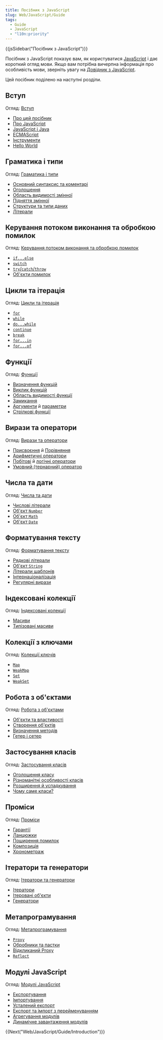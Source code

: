 ```yaml
---
title: Посібник з JavaScript
slug: Web/JavaScript/Guide
tags:
  - Guide
  - JavaScript
  - "l10n:priority"
---
```


{{jsSidebar("Посібник з JavaScript")}}

Посібник з JavaScript показує вам, як користуватися [JavaScript](/uk/docs/Web/JavaScript) і дає короткий огляд мови. Якщо вам потрібна вичерпна інформація про особливість мови, зверніть увагу на [Довідник з JavaScript](/uk/docs/Web/JavaScript/Reference).

Цей посібник поділено на наступні розділи.

## Вступ

Огляд: [Вступ](/uk/docs/Web/JavaScript/Guide/Introduction)

- [Про цей посібник](/uk/docs/Web/JavaScript/Guide/Introduction#de-znaity-informatsiiu-pro-javascript)
- [Про JavaScript](/uk/docs/Web/JavaScript/Guide/Introduction#shcho-take-javascript)
- [JavaScript і Java](/uk/docs/Web/JavaScript/Guide/Introduction#javascript-i-java)
- [ECMAScript](/uk/docs/Web/JavaScript/Guide/Introduction#javascript-i-spetsyfikatsiia-ecmascript)
- [Інструменти](/uk/docs/Web/JavaScript/Guide/Introduction#znaiomstvo-z-javascript)
- [Hello World](/uk/docs/Web/JavaScript/Guide/Introduction#pryvit-svite)

## Граматика і типи

Огляд: [Граматика і типи](/uk/docs/Web/JavaScript/Guide/Grammar_and_types)

- [Основний синтаксис та коментарі](/uk/docs/Web/JavaScript/Guide/Grammar_and_types#osnovy)
- [Оголошення](/uk/docs/Web/JavaScript/Guide/Grammar_and_types#oholoshennia)
- [Область видимості змінної](/uk/docs/Web/JavaScript/Guide/Grammar_and_types#oblast-vydymosti-zminnoii)
- [Підняття змінної](/uk/docs/Web/JavaScript/Guide/Grammar_and_types#pidniattia-zminnoii)
- [Структури та типи даних](/uk/docs/Web/JavaScript/Guide/Grammar_and_types#struktury-danykh-i-typy)
- [Літерали](/uk/docs/Web/JavaScript/Guide/Grammar_and_types#literaly)

## Керування потоком виконання та обробкою помилок

Огляд: [Керування потоком виконання та обробкою помилок](/uk/docs/Web/JavaScript/Guide/Control_flow_and_error_handling)

- [`if...else`](/uk/docs/Web/JavaScript/Guide/Control_flow_and_error_handling#instruktsiia-if...else)
- [`switch`](/uk/docs/Web/JavaScript/Guide/Control_flow_and_error_handling#instruktsiia-switch)
- [`try`/`catch`/`throw`](/uk/docs/Web/JavaScript/Guide/Control_flow_and_error_handling#instruktsii-obrobky-vyniatkiv)
- [Об'єкти помилок](/uk/docs/Web/JavaScript/Guide/Control_flow_and_error_handling#vykorystannia-obiektiv-pomylok)

## Цикли та ітерація

Огляд: [Цикли та ітерація](/uk/docs/Web/JavaScript/Guide/Loops_and_iteration)

- [`for`](/uk/docs/Web/JavaScript/Guide/Loops_and_iteration#instruktsiia-for)
- [`while`](/uk/docs/Web/JavaScript/Guide/Loops_and_iteration#instruktsiia-while)
- [`do...while`](/uk/docs/Web/JavaScript/Guide/Loops_and_iteration#instruktsiia-do...while)
- [`continue`](/uk/docs/Web/JavaScript/Guide/Loops_and_iteration#instruktsiia-continue)
- [`break`](/uk/docs/Web/JavaScript/Guide/Loops_and_iteration#instruktsiia-break)
- [`for...in`](/uk/docs/Web/JavaScript/Guide/Loops_and_iteration#instruktsiia-for...in)
- [`for...of`](/uk/docs/Web/JavaScript/Guide/Loops_and_iteration#instruktsiia-for...of)

## Функції

Огляд: [Функції](/uk/docs/Web/JavaScript/Guide/Functions)

- [Визначення функцій](/uk/docs/Web/JavaScript/Guide/Functions#vyznachennia-funktsii)
- [Виклик функцій](/uk/docs/Web/JavaScript/Guide/Functions#vyklyk-funktsii)
- [Область видимості функції](/uk/docs/Web/JavaScript/Guide/Functions#oblast-vydymosti-funktsii)
- [Замикання](/uk/docs/Web/JavaScript/Guide/Functions#zamykannia)
- [Аргументи](/uk/docs/Web/JavaScript/Guide/Functions#vykorystannia-obiekta-arguments) й [параметри](/uk/docs/Web/JavaScript/Guide/Functions#parametry-funktsii)
- [Стрілкові функції](/uk/docs/Web/JavaScript/Guide/Functions#strilkovi-funktsii)

## Вирази та оператори

Огляд: [Вирази та оператори](/uk/docs/Web/JavaScript/Guide/Expressions_and_Operators)

- [Присвоєння](/uk/docs/Web/JavaScript/Guide/Expressions_and_Operators#operatory-prysvoiennia) й [Порівняння](/uk/docs/Web/JavaScript/Guide/Expressions_and_Operators#operatory-porivniannia)
- [Арифметичні оператори](/uk/docs/Web/JavaScript/Guide/Expressions_and_Operators#aryfmetychni-operatory)
- [Побітові](/uk/docs/Web/JavaScript/Guide/Expressions_and_Operators#bitovi-operatory) й [логічні оператори](/uk/docs/Web/JavaScript/Guide/Expressions_and_Operators#lohichni-operatory)
- [Умовний (тернарний) оператор](/uk/docs/Web/JavaScript/Guide/Expressions_and_Operators#umovnyi-ternarnyi-operator)

## Числа та дати

Огляд: [Числа та дати](/uk/docs/Web/JavaScript/Guide/Numbers_and_dates)

- [Числові літерали](/uk/docs/Web/JavaScript/Guide/Numbers_and_dates#chysla)
- [Об'єкт `Number`](/uk/docs/Web/JavaScript/Guide/Numbers_and_dates#obiekt-number)
- [Об'єкт `Math`](/uk/docs/Web/JavaScript/Guide/Numbers_and_dates#obiekt-math)
- [Об'єкт `Date`](/uk/docs/Web/JavaScript/Guide/Numbers_and_dates#obiekt-date)

## Форматування тексту

Огляд: [Форматування тексту](/uk/docs/Web/JavaScript/Guide/Text_formatting)

- [Рядкові літерали](/uk/docs/Web/JavaScript/Guide/Text_formatting#riadkovi-literaly)
- [Об'єкт `String`](/uk/docs/Web/JavaScript/Guide/Text_formatting#obiekty-string)
- [Літерали шаблонів](/uk/docs/Web/JavaScript/Guide/Text_formatting#bahatoriadkovi-shablonni-literaly)
- [Інтернаціоналізація](/uk/docs/Web/JavaScript/Guide/Text_formatting#internatsionalizatsiia)
- [Регулярні вирази](/uk/docs/Web/JavaScript/Guide/Regular_Expressions)

## Індексовані колекції

Огляд: [Індексовані колекції](/uk/docs/Web/JavaScript/Guide/Indexed_collections)

- [Масиви](/uk/docs/Web/JavaScript/Guide/Indexed_collections#obiekt-array)
- [Типізовані масиви](/uk/docs/Web/JavaScript/Guide/Indexed_collections#typizovani-masyvy)

## Колекції з ключами

Огляд: [Колекції ключів](/uk/docs/Web/JavaScript/Guide/Keyed_collections)

- [`Map`](/uk/docs/Web/JavaScript/Guide/Keyed_collections#obiekt-map)
- [`WeakMap`](/uk/docs/Web/JavaScript/Guide/Keyed_collections#obiekt-weakmap)
- [`Set`](/uk/docs/Web/JavaScript/Guide/Keyed_collections#obiekt-set)
- [`WeakSet`](/uk/docs/Web/JavaScript/Guide/Keyed_collections#obiekt-weakset)

## Робота з об'єктами

Огляд: [Робота з об'єктами](/uk/docs/Web/JavaScript/Guide/Working_with_Objects)

- [Об'єкти та властивості](/uk/docs/Web/JavaScript/Guide/Working_with_Objects#obiekty-ta-vlastyvosti)
- [Створення об'єктів](/uk/docs/Web/JavaScript/Guide/Working_with_Objects#stvorennia-novykh-obiektiv)
- [Визначення методів](/uk/docs/Web/JavaScript/Guide/Working_with_Objects#vyznachennia-metodiv)
- [Гетер і сетер](/uk/docs/Web/JavaScript/Guide/Working_with_Objects#vyznachennoa-heteriv-i-seteriv)

## Застосування класів

Огляд: [Застосування класів](/uk/docs/Web/JavaScript/Guide/Using_Classes)

- [Оголошення класу](/uk/docs/Web/JavaScript/Guide/Using_Classes#oholoshennia-klasu)
- [Різноманітні особливості класів](/uk/docs/Web/JavaScript/Guide/Using_Classes#konstruktor)
- [Розширення й успадкування](/uk/docs/Web/JavaScript/Guide/Using_Classes#extends-y-uspadkuvannia)
- [Чому саме класи?](/uk/docs/Web/JavaScript/Guide/Using_Classes#chomu-same-klasy)

## Проміси

Огляд: [Проміси](/uk/docs/Web/JavaScript/Guide/Using_promises)

- [Гарантії](/uk/docs/Web/JavaScript/Guide/Using_promises#harantii)
- [Ланцюжки](/uk/docs/Web/JavaScript/Guide/Using_promises#lantsiuzhky)
- [Поширення помилок](/uk/docs/Web/JavaScript/Guide/Using_promises#poshyrennia-pomylok)
- [Композиція](/uk/docs/Web/JavaScript/Guide/Using_promises#kompozytsiia)
- [Хронометраж](/uk/docs/Web/JavaScript/Guide/Using_promises#khronometrazh)

## Ітератори та генератори

Огляд: [Ітератори та генератори](/uk/docs/Web/JavaScript/Guide/Iterators_and_Generators)

- [Ітератори](/uk/docs/Web/JavaScript/Guide/Iterators_and_Generators#iteratory)
- [Ітеровані об'єкти](/uk/docs/Web/JavaScript/Guide/Iterators_and_Generators#iterovani-obiekty)
- [Генератори](/uk/docs/Web/JavaScript/Guide/Iterators_and_Generators#heneratory)

## Метапрограмування

Огляд: [Метапрограмування](/uk/docs/Web/JavaScript/Guide/Meta_programming)

- [`Proxy`](/uk/docs/Web/JavaScript/Guide/Meta_programming#prokladky)
- [Обробники та пастки](/uk/docs/Web/JavaScript/Guide/Meta_programming#obrobnyky-y-pastky)
- [Відкликаний Proxy](/uk/docs/Web/JavaScript/Guide/Meta_programming#vidklykanyi-proxy)
- [`Reflect`](/uk/docs/Web/JavaScript/Guide/Meta_programming#refleksiia)

## Модулі JavaScript

Огляд: [Модулі JavaScript](/uk/docs/Web/JavaScript/Guide/Modules)

- [Експортування](/uk/docs/Web/JavaScript/Guide/Modules#eksport-mozhlyvostei-modulia)
- [Імпортування](/uk/docs/Web/JavaScript/Guide/Modules#import-mozhlyvostei-u-vash-stsenarii)
- [Усталений експорт](/uk/docs/Web/JavaScript/Guide/Modules#ustaleni-eksporty-proty-imenovanykh)
- [Експорт та імпорт з перейменуванням](/uk/docs/Web/JavaScript/Guide/Modules#pereimenuvannia-importiv-ta-eksportiv)
- [Агрегування модулів](/uk/docs/Web/JavaScript/Guide/Modules#ahrehuvannia-moduliv)
- [Динамічне завантаження модулів](/uk/docs/Web/JavaScript/Guide/Modules#dynamichne-zavantazhennia-moduliv)

{{Next("Web/JavaScript/Guide/Introduction")}}
